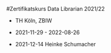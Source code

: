 #Zertifikatskurs Data Librarian 2021/22

- TH Köln, ZBIW
- 2021-11-29 - 2022-08-26

- 2021-12-14 Heinke Schumacher
